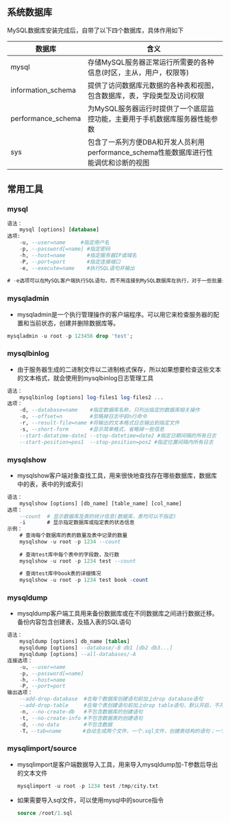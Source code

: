 ## 系统数据库

MySQL数据库安装完成后，自带了以下四个数据库，具体作用如下

| 数据库             | 含义                                                         |
| ------------------ | ------------------------------------------------------------ |
| mysql              | 存储MySQL服务器正常运行所需要的各种信息(时区，主从，用户，权限等) |
| information_schema | 提供了访问数据库元数据的各种表和视图，包含数据库，表，字段类型及访问权限 |
| performance_schema | 为MySQL服务器运行时提供了一个底层监控功能，主要用于手机数据库服务器性能参数 |
| sys                | 包含了一系列方便DBA和开发人员利用performance_schema性能数据库进行性能调优和诊断的视图 |

## 常用工具

### mysql

```sql
语法：
	mysql [options] [database]
选项:
	-u, --user=name     #指定用户名
	-p, --password[=name] #指定密码
	-h, --host=name       #指定服务器IP或域名
	-P, --port=port       #指定连接端口
	-e, --execute=name    #执行SQL语句并输出
	
# -e选项可以在MySQL客户端执行SQL语句，而不用连接到MySQL数据库在执行，对于一些批量处理脚本，非常方便
```

### mysqladmin

- mysqladmin是一个执行管理操作的客户端程序。可以用它来检查服务器的配置和当前状态，创建并删除数据库等。

```sql
mysqladmin -u root -p 123456 drop 'test';
```

### mysqlbinlog

- 由于服务器生成的二进制文件以二进制格式保存，所以如果想要检查这些文本的文本格式，就会使用到mysqlbinlog日志管理工具

```sql
语法：
	mysqlbinlog [options] log-files1 log-files2 ...
选项：
	-d, --database=name    #指定数据库名称，只列出指定的数据库相关操作
	-o, --offset=n         #忽略掉日志中前n行命令
	-r, --result-file=name #将输出的文本格式日志输出到指定文件
	-s, --short-form       #显示简单格式，省略掉一些信息
	--start-datatime-date1 --stop-datetime=date2 #指定日期间隔的所有日志
	--start-position=pos1  --stop-position=pos2 #指定位置间隔内所有日志
```

### mysqlshow

- mysqlshow客户端对象查找工具，用来很快地查找存在哪些数据库，数据库中的表，表中的列或索引

```sql
语法：
	mysqlshow [options] [db_name] [table_name] [col_name]
选项：
	--count  # 显示数据库及表的统计信息(数据库，表均可以不指定)
	-i       # 显示指定数据库或指定表的状态信息
示例：
	# 查询每个数据库的表的数量及表中记录的数量
	mysqlshow -u root -p 1234 --count
	
	# 查询test库中每个表中的字段数，及行数
	mysqlshow -u root -p 1234 test --count
	
	# 查询test库中book表的详细情况
	mysqlshow -u root -p 1234 test book -count
```

### mysqldump

- mysqldump客户端工具用来备份数据库或在不同数据库之间进行数据迁移。备份内容包含创建表，及插入表的SQL语句

```sql
语法：
	mysqldump [options] db_name [tables]
	mysqldump [options] --database/-B db1 [db2 db3...]
	mysqldump [options] --all-databases/-A
连接选项：
	-u, --user=name
	-p, --password[=name]
	-h, --host=name
	-P, --port=port
输出选项：
	--add-drop-database  #在每个数据库创建语句前加上drop database语句
	--add-drop-table     #在每个表创建语句前加上drop table语句，默认开启，不开启(--skip-add-drop-table)
	-n, --no-create-db   #不包含数据库的创建语句
	-t, --no-create-info #不包含数据表的创建语句
	-d, --no-data        #不包含数据
	-T，--tab=name       #自动生成两个文件，一个.sql文件，创建表结构的语句；一个.txt文件数据文件
```

### mysqlimport/source

- mysqlimport是客户端数据导入工具，用来导入mysqldump加-T参数后导出的文本文件

  ```sql
  mysqlimport -u root -p 1234 test /tmp/city.txt
  ```

- 如果需要导入sql文件，可以使用mysql中的source指令

  ```sql
  source /root/1.sql
  ```

  